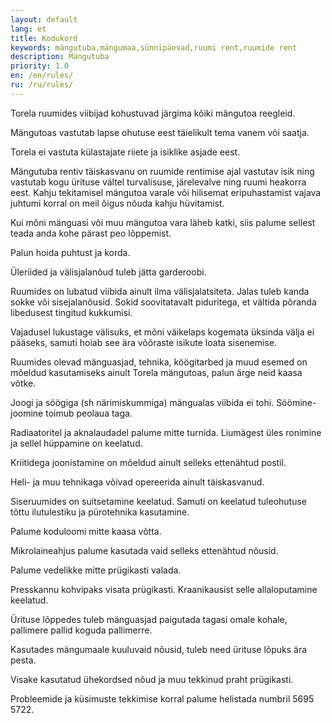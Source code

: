 ```yaml
---
layout: default
lang: et
title: Kodukord
keywords: mängutuba,mängumaa,sünnipäevad,ruumi rent,ruumide rent
description: Mängutuba
priority: 1.0
en: /en/rules/
ru: /ru/rules/
---
```


Torela ruumides viibijad kohustuvad järgima kõiki mängutoa reegleid.





Mängutoas vastutab lapse ohutuse eest täielikult tema vanem või saatja.

Torela ei vastuta külastajate riiete ja isiklike asjade eest.

Mängutuba rentiv täiskasvanu on ruumide rentimise ajal vastutav isik ning vastutab kogu ürituse vältel turvalisuse, järelevalve ning ruumi heakorra eest. Kahju tekitamisel mängutoa varale või hilisemat eripuhastamist vajava juhtumi korral on meil õigus nõuda kahju hüvitamist.

Kui mõni mänguasi või muu mängutoa vara läheb katki, siis palume sellest teada anda kohe pärast peo lõppemist.

Palun hoida puhtust ja korda.

Üleriided ja välisjalanõud tuleb jätta garderoobi.

Ruumides on lubatud viibida ainult ilma välisjalatsiteta. Jalas tuleb kanda sokke või sisejalanõusid. Sokid soovitatavalt piduritega, et vältida põranda libedusest tingitud kukkumisi.

Vajadusel lukustage välisuks, et mõni väikelaps kogemata üksinda välja ei pääseks, samuti hoiab see ära võõraste isikute loata sisenemise.

Ruumides olevad mänguasjad, tehnika, köögitarbed ja muud esemed on mõeldud kasutamiseks ainult Torela mängutoas, palun ärge neid kaasa võtke.

Joogi ja söögiga (sh närimiskummiga) mängualas viibida ei tohi. Söömine-joomine toimub peolaua taga.

Radiaatoritel ja aknalaudadel palume mitte turnida. Liumägest üles ronimine ja sellel hüppamine on keelatud.

Kriitidega joonistamine on mõeldud ainult selleks ettenähtud postil.

Heli- ja muu tehnikaga võivad opereerida ainult täiskasvanud.

Siseruumides on suitsetamine keelatud. Samuti on keelatud tuleohutuse tõttu ilutulestiku ja pürotehnika kasutamine.

Palume koduloomi mitte kaasa võtta.

Mikrolaineahjus palume kasutada vaid selleks ettenähtud nõusid.

Palume vedelikke mitte prügikasti valada.

Presskannu kohvipaks visata prügikasti. Kraanikausist selle allaloputamine keelatud.

Ürituse lõppedes tuleb mänguasjad paigutada tagasi omale kohale, pallimere pallid koguda pallimerre.

Kasutades mängumaale kuuluvaid nõusid, tuleb need ürituse lõpuks ära pesta.

Visake kasutatud ühekordsed nõud ja muu tekkinud praht prügikasti.

Probleemide ja küsimuste tekkimise korral palume helistada numbril 5695 5722.
